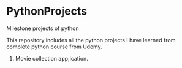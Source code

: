 # PythonProjects
Milestone projects of python

This repository includes all the python projects I have learned from complete python course from Udemy.

1) Movie collection app;ication.

